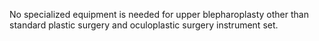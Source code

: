 No specialized equipment is needed for upper blepharoplasty other than standard plastic surgery and oculoplastic surgery instrument set.
